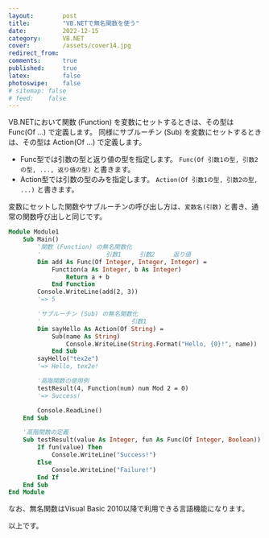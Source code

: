 ```yaml
---
layout:        post
title:         "VB.NETで無名関数を使う"
date:          2022-12-15
category:      VB.NET
cover:         /assets/cover14.jpg
redirect_from:
comments:      true
published:     true
latex:         false
photoswipe:    false
# sitemap: false
# feed:    false
---
```


VB.NETにおいて関数 (Function) を変数にセットするときは、その型は Func(Of ...) で定義します。
同様にサブルーチン (Sub) を変数にセットするときは、その型は Action(Of ...) で定義します。

* Func型では引数の型と返り値の型を指定します。
  `Func(Of 引数1の型, 引数2の型, ..., 返り値の型)` と書きます。
* Action型では引数の型のみを指定します。
  `Action(Of 引数1の型, 引数2の型, ...)` と書きます。

変数にセットした関数やサブルーチンの呼び出し方は、`変数名(引数)` と書き、通常の関数呼び出しと同じです。

```vb
Module Module1
    Sub Main()
        '関数 (Function) の無名関数化
        '                  引数1     引数2     返り値
        Dim add As Func(Of Integer, Integer, Integer) =
            Function(a As Integer, b As Integer)
                Return a + b
            End Function
        Console.WriteLine(add(2, 3))
        '=> 5

        'サブルーチン (Sub) の無名関数化
        '                         引数1
        Dim sayHello As Action(Of String) =
            Sub(name As String)
                Console.WriteLine(String.Format("Hello, {0}!", name))
            End Sub
        sayHello("tex2e")
        '=> Hello, tex2e!

        '高階関数の使用例
        testResult(4, Function(num) num Mod 2 = 0)
        '=> Success!

        Console.ReadLine()
    End Sub

    '高階関数の定義
    Sub testResult(value As Integer, fun As Func(Of Integer, Boolean))
        If fun(value) Then
            Console.WriteLine("Success!")
        Else
            Console.WriteLine("Failure!")
        End If
    End Sub
End Module
```

なお、無名関数はVisual Basic 2010以降で利用できる言語機能になります。

以上です。
